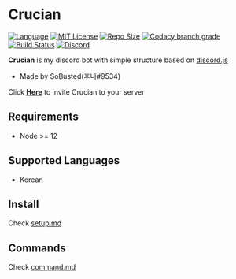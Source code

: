 # Crucian
[![Language](https://img.shields.io/badge/Language-Node.js-red?style=for-the-badge&logo=node.js)](https://nodejs.org/en/about/)
[![MIT License](https://img.shields.io/badge/License-MIT-blue?style=for-the-badge&logo=github)](https://github.com/SoBusted/Crucian/blob/master/LICENSE)
[![Repo Size](https://img.shields.io/github/languages/code-size/SoBusted/Crucian?style=for-the-badge&label=SIZE&logo=github)](https://github.com/SoBusted/Crucian)
[![Codacy branch grade](https://img.shields.io/codacy/grade/a3f21df5a2c84e789dc94b0c66ce5aac/master?style=for-the-badge&label=QUALITY&logo=codacy)](https://www.codacy.com/manual/fireintheholl/Crucian?utm_source=github.com&amp;utm_medium=referral&amp;utm_content=SoBusted/Crucian&amp;utm_campaign=Badge_Grade)
[![Build Status](https://img.shields.io/travis/SoBusted/Crucian/master?style=for-the-badge&logo=travis)](https://travis-ci.org/SoBusted/Crucian)
[![Discord](https://img.shields.io/discord/374188444433252363?color=7289da&label=discord&logo=discord&logoColor=white&style=for-the-badge)](https://discord.gg/35Y8ePX)

**Crucian** is my discord bot with simple structure based on [discord.js](https://github.com/discordjs/discord.js)
-   Made by SoBusted(후니#9534)

Click [**Here**](https://discordapp.com/api/oauth2/authorize?client_id=508679069571743746&permissions=8&scope=bot) to invite Crucian to your server

## Requirements
-   Node >= 12

## Supported Languages
-   Korean

## Install
Check [setup.md](https://github.com/SoBusted/Crucian/blob/master/setup.md)

## Commands
Check [command.md](https://github.com/SoBusted/Crucian/blob/master/command.md)
